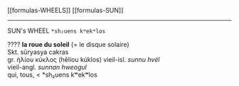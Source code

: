 [[formulas-WHEELS]]
[[formulas-SUN]]



---

SUN's WHEEL
`*sh₂uens kʷekʷlos`



????
**la roue du soleil** (= le disque solaire)  
Skt. sūryasya cakras  
gr. ἡλίου κύκλος (hēlíou kúklos)
vieil-isl. _sunnu hvél_  
vieil-angl. _sunnan hweogul_  
qui, tous, < *sh₂uens kʷekʷlos